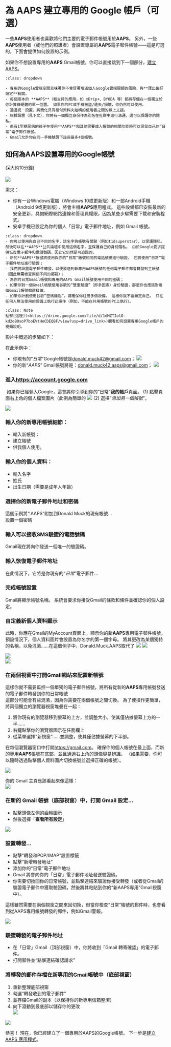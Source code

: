 # 為 AAPS 建立專用的 Google 帳戶（可選）

一些**AAPS**使用者也喜歡將他們主要的電子郵件帳號用於**AAPS**。 另外，一些**AAPS**使用者（或他們的照護者）會設置專屬的**AAPS**電子郵件帳號——這是可選的，下面會提供如何設置的示例。

如果你不想設置專用的**AAPS** Gmail帳號，你可以直接跳到下一個部分，[建立AAPS](../SettingUpAaps/BuildingAaps.md)。

```{admonition} Advantages of a dedicated Google account for AAPS
:class: dropdown

- 專用的Google雲端空間意味著你不會冒著填滿個人Google雲端限額的風險，與**匯出偏好設定**有關。
- 每個版本的 **AAPS**（和支持的應用，如 xDrip+、BYODA 等）都將存儲在一個獨立於你計算機硬體的單一位置。 如果你的PC或手機被盜/遺失/損壞，你仍然可以使用。
- 通過統一設置，將簡化具有相似資料夾結構的使用者之間的線上支援。
- 根據設置（見下文），你將有一個獨立身份作為別名在社群中進行溝通，這可以保護你的隱私。 
- 患有1型糖尿病的孩子在使用**AAPS**和其他需要成人帳號的相關功能時可以保留自己的“日常”電子郵件帳號。
- Gmail允許你在同一手機號碼下註冊最多4個帳號。
```

## 如何為AAPS設置專用的Google帳號

(⌛大約10分鐘)

![](../images/Building-the-App/building_0001.png)

需求：

* 你有一台Windows電腦（Windows 10或更新版）和一部Android手機（Android 9或更新版），將會主機**AAPS**應用程式。 這些設備都已安裝最新的安全更新，具備網際網路連線和管理員權限，因為某些步驟需要下載和安裝程式。
* 安卓手機已設定為你的個人「日常」電子郵件地址，例如 Gmail 帳號。

```{admonition} Things to consider when setting up your new account
:class: dropdown
- 你可以使用與自己不同的名字，該名字與帳號有關聯（例如t1dsuperstar），以保護隱私。 然後可以在**AAPS**公共論壇中使用這個名字，並保護自己的身份隱私。 由於Google要求提供恢復電子郵件和電話號碼，因此它仍然是可追踪的。
- 新的**AAPS**帳號將使用與你的“日常”帳號相同的電話號碼進行驗證。 它將使用“日常”電子郵件地址進行驗證；
- 我們將設置電子郵件轉發，以便發送到新專用AAPS帳號的任何電子郵件都會轉發到主帳號（因此無需檢查兩個不同的郵箱）；
- 為你的日常Gmail帳號和專用的AAPS Gmail帳號使用不同的密碼；
- 如果你對一個Gmail帳號使用谷歌的“雙重驗證”（即多因素）身份驗證，那麼你也應該對兩個Gmail帳號都這樣做。
- 如果你計劃使用谷歌“密碼鑰匙”，請確保你註冊多個設備。 這樣你就不會鎖定自己。 只在任何人無法使用的設備上執行此操作（例如，不能在共用帳號的PC上執行）。
```


```{admonition}  Video Walkthrough! 
:class: Note
點擊[這裡](<https://drive.google.com/file/d/1dMZTIolO-kd2eB0soP7boEVtHeCDEQBF/view?usp=drive_link>)觀看如何設置專用Google帳戶的視頻說明。
```

 影片中概述的步驟如下：

在此示例中： 
- 你現有的“_日常_”Google帳號是<donald.muck42@gmail.com>； ![](../images/Building-the-App/building_0002.png)
- 你的新“_AAPS_” Gmail帳號將是：<donald.muck42.aaps@gmail.com>； ![](../images/Building-the-App/building_0003.png)


### 進入<https://account.google.com> 

 如果你已經登入Google，這會將你引導到你的“日常”**我的帳戶**頁面。 (1) 點擊頁面右上角的個人檔案圖片（此例為簡單的 ![](../images/Building-the-App/building_0002.png) (2) 選擇“_添加另一個帳號_”。

![](../images/Building-the-App/building_0005.png)


### 輸入你的新專用帳號細節： 

- 輸入新帳號： 
- 建立帳號
- 供我個人使用。 


### 輸入你的個人資料：
 - 輸入名字
 - 姓氏
 - 出生日期（需要是成年人年齡）

### 選擇你的新電子郵件地址和密碼

這個示例將“.AAPS”附加到Donald Muck的現有帳號…\
設置一個密碼

### 輸入可以接收SMS驗證的電話號碼

Gmail現在將向你發送一個唯一的驗證碼。

### 輸入恢復電子郵件地址

在此情況下，它將是你現有的“_日常_”電子郵件…

### 完成帳號設置

Gmail將顯示帳號名稱。 系統會要求你接受Gmail的條款和條件並確認你的個人設定。

### 自定義新個人資料顯示

此時，你應在Gmail的MyAccount頁面上，顯示你的新**AAPS**專用電子郵件帳號。 預設情況下，個人資料圖片會設置為你名字的第一個字母。 將其更改為某個獨特的名稱，以免混淆……在這個例子中，Donald.Muck.AAPS取代了 ![](../images/Building-the-App/building_0002.png) ![](../images/Building-the-App/building_0003.png)

![](../images/Building-the-App/building_0007.png)\
![](../images/Building-the-App/building_0008.png)

### 在兩個視窗中打開Gmail網站來配置新帳號

這樣你就不需要監控一個單獨的電子郵件帳號，將所有從新的**AAPS**專用帳號發送的電子郵件轉發到你的日常帳號\
這部分可能會有些混淆，因為你需要在兩個帳號之間切換。 為了使操作更簡單，將兩個獨立的瀏覽器視窗堆疊在一起：

1. 將你現有的瀏覽器移到螢幕的上方，並調整大小，使其僅佔據螢幕上方的一半……
2. 右鍵點擊你的瀏覽器圖示在任務欄上
3. 從菜單選擇“新視窗”……並調整，使其僅佔據螢幕的下半部。

在每個瀏覽器窗口中打開<https://gmail.com>。 確保你的個人帳號在最上面，而新的專用**AAPS**帳號在底部，並且通過右上角的頭像容易辨識。 （如果需要，你可以隨時透過點擊個人資料圖片切換帳號並選擇正確的帳號）。

![](../images/Building-the-App/building_0009.png)

你的 Gmail 主頁應該看起來像這樣：\
![](../images/Building-the-App/building_0010.png)

 ### 在新的 Gmail 帳號（底部視窗）中，打開 Gmail 設定…

- 點擊頭像左側的齒輪圖示
- 然後選擇「**查看所有設定**」

![](../images/Building-the-App/building_0011.png)

### 設置轉發…

- 點擊“轉發和POP/IMAP”設置標籤
- 點擊“新增轉發地址”
- 添加你的“日常”電子郵件地址
- Gmail 將會向你的「日常」電子郵件地址發送驗證碼。
- 你需要切換回你的日常帳號，並點擊連結來驗證你接受轉發（或者從Gmail的驗證電子郵件中獲取驗證碼，然後將其粘貼到你的“新AAPS專用”Gmail視窗中）。

這樣雖然需要在兩個視窗之間來回切換，但當你檢查“日常”帳號的郵件時，也會看到從AAPS專用帳號轉發的郵件，例如Gmail警報。

![](../images/Building-the-App/building_0012.png)

### 驗證轉發的電子郵件地址

- 在「日常」Gmail（頂部視窗）中，你將收到「Gmail 轉寄確認」的電子郵件。
- 打開郵件並“點擊連結確認請求”

### 將轉發的郵件存檔在新專用的Gmail帳號中（底部視窗）

<!---->

1. 重新整理底部視窗
2. 勾選“轉發收到的電子郵件”
3. 並存檔Gmail的副本（以保持你的新專用信箱整潔）
4. 向下滾動到最底部以儲存你的更改\
   ![](../images/Building-the-App/building_0013.png)

![](../images/Building-the-App/building_0014.png)

恭喜！ 現在，你已經建立了一個專用於AAPS的Google帳號。 下一步是[建立 AAPS 應用程式](../SettingUpAaps/BuildingAaps.md)。